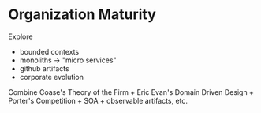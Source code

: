 # Organization Maturity

Explore 
- bounded contexts
- monoliths -> "micro services"
- github artifacts
- corporate evolution

Combine Coase's Theory of the Firm + Eric Evan's Domain Driven Design + Porter's Competition + SOA + observable artifacts, etc.